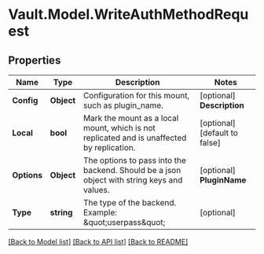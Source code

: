 # Vault.Model.WriteAuthMethodRequest

## Properties

Name | Type | Description | Notes
------------ | ------------- | ------------- | -------------
**Config** | **Object** | Configuration for this mount, such as plugin_name. | [optional] **Description** | **string** | User-friendly description for this credential backend. | [optional] **ExternalEntropyAccess** | **bool** | Whether to give the mount access to Vault&#x27;s external entropy. | [optional] [default to false]
**Local** | **bool** | Mark the mount as a local mount, which is not replicated and is unaffected by replication. | [optional] [default to false]
**Options** | **Object** | The options to pass into the backend. Should be a json object with string keys and values. | [optional] **PluginName** | **string** | Name of the auth plugin to use based from the name in the plugin catalog. | [optional] **PluginVersion** | **string** | The semantic version of the plugin to use. | [optional] **SealWrap** | **bool** | Whether to turn on seal wrapping for the mount. | [optional] [default to false]
**Type** | **string** | The type of the backend. Example: \&quot;userpass\&quot; | [optional] 

[[Back to Model list]](../README.md#documentation-for-models) [[Back to API list]](../README.md#documentation-for-api-endpoints) [[Back to README]](../README.md)

